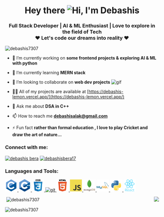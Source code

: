 <h1 align="center">Hey there <img src="https://user-images.githubusercontent.com/18350557/176309783-0785949b-9127-417c-8b55-ab5a4333674e.gif" alt="Hi">, I'm Debashis</h1>
<h3 align="center">Full Stack Developer | AI & ML Enthusiast | Love to explore in the field of Tech <br> ♥ Let's code our dreams into reality ♥</h3>

<p align="left">
  <img src="https://komarev.com/ghpvc/?username=debashis7307&label=Profile%20views&color=0e75b6&style=flat" alt="debashis7307" />
</p>

- 🔭 I’m currently working on **some frontend projects & exploring AI & ML with python**

- 🌱 I’m currently learning **MERN stack**

- 👯 I’m looking to collaborate on **web dev projects**   <img src="https://user-images.githubusercontent.com/74038190/221352989-518609ab-b4d1-459e-929f-a08cd2bd9b3c.gif" alt="gif" style="align:right ; width: 300px;" />

- 👨‍💻 All of my projects are available at [https://debashis-lemon.vercel.app/](https://debashis-lemon.vercel.app/)

- 💬 Ask me about **DSA in C++**

- 📫 How to reach me **debashisalak@gmail.com**

- ⚡ Fun fact **rather than formal education , I love to play Cricket and draw the art of nature...**

<h3 align="left">Connect with me:</h3>
<p align="left">
<a href="https://linkedin.com/in/debashis bera" target="blank"><img align="center" src="https://raw.githubusercontent.com/rahuldkjain/github-profile-readme-generator/master/src/images/icons/Social/linked-in-alt.svg" alt="debashis bera" height="30" width="40" /></a>
<a href="https://instagram.com/debashisbera17" target="blank"><img align="center" src="https://raw.githubusercontent.com/rahuldkjain/github-profile-readme-generator/master/src/images/icons/Social/instagram.svg" alt="debashisbera17" height="30" width="40" /></a>
</p>

<h3 align="left">Languages and Tools:</h3>
<p align="left"> <a href="https://www.cprogramming.com/" target="_blank" rel="noreferrer"> <img src="https://raw.githubusercontent.com/devicons/devicon/master/icons/c/c-original.svg" alt="c" width="40" height="40"/> </a> <a href="https://www.w3schools.com/cpp/" target="_blank" rel="noreferrer"> <img src="https://raw.githubusercontent.com/devicons/devicon/master/icons/cplusplus/cplusplus-original.svg" alt="cplusplus" width="40" height="40"/> </a> <a href="https://www.w3schools.com/css/" target="_blank" rel="noreferrer"> <img src="https://raw.githubusercontent.com/devicons/devicon/master/icons/css3/css3-original-wordmark.svg" alt="css3" width="40" height="40"/> </a> <a href="https://git-scm.com/" target="_blank" rel="noreferrer"> <img src="https://www.vectorlogo.zone/logos/git-scm/git-scm-icon.svg" alt="git" width="40" height="40"/> </a> <a href="https://www.w3.org/html/" target="_blank" rel="noreferrer"> <img src="https://raw.githubusercontent.com/devicons/devicon/master/icons/html5/html5-original-wordmark.svg" alt="html5" width="40" height="40"/> </a> <a href="https://developer.mozilla.org/en-US/docs/Web/JavaScript" target="_blank" rel="noreferrer"> <img src="https://raw.githubusercontent.com/devicons/devicon/master/icons/javascript/javascript-original.svg" alt="javascript" width="40" height="40"/> </a> <a href="https://www.mongodb.com/" target="_blank" rel="noreferrer"> <img src="https://raw.githubusercontent.com/devicons/devicon/master/icons/mongodb/mongodb-original-wordmark.svg" alt="mongodb" width="40" height="40"/> </a> <a href="https://www.mysql.com/" target="_blank" rel="noreferrer"> <img src="https://raw.githubusercontent.com/devicons/devicon/master/icons/mysql/mysql-original-wordmark.svg" alt="mysql" width="40" height="40"/> </a> <a href="https://www.python.org" target="_blank" rel="noreferrer"> <img src="https://raw.githubusercontent.com/devicons/devicon/master/icons/python/python-original.svg" alt="python" width="40" height="40"/> </a> <a href="https://reactjs.org/" target="_blank" rel="noreferrer"> <img src="https://raw.githubusercontent.com/devicons/devicon/master/icons/react/react-original-wordmark.svg" alt="react" width="40" height="40"/> </a> </p>

<p><img align="right" style="max-width:100%" src="https://github-readme-stats.vercel.app/api/top-langs/?username=debashis7307&theme=dark&layout=compact" /></p>

<p>&nbsp;<img align="center" src="https://github-readme-stats.vercel.app/api?username=debashis7307&theme=holi&show_icons=true" alt="debashis7307" /></p>

<p><img align="center" src="https://github-readme-streak-stats.herokuapp.com/?user=debashis7307&theme=tokyonight-duo&" alt="debashis7307" /></p>

